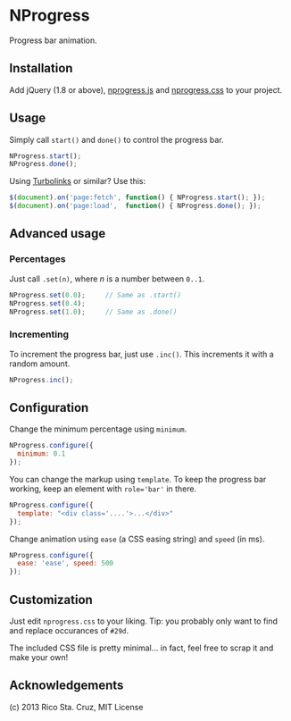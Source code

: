 NProgress
=========

Progress bar animation.

Installation
------------

Add jQuery (1.8 or above), [nprogress.js] and [nprogress.css] to your project.

Usage
-----

Simply call `start()` and `done()` to control the progress bar.

~~~ js
NProgress.start();
NProgress.done();
~~~

Using [Turbolinks] or similar? Use this:

~~~ js
$(document).on('page:fetch', function() { NProgress.start(); });
$(document).on('page:load',  function() { NProgress.done(); });
~~~

Advanced usage
--------------

### Percentages

Just call `.set(n)`, where *n* is a number between `0..1`.

~~~ js
NProgress.set(0.0);     // Same as .start()
NProgress.set(0.4);
NProgress.set(1.0);     // Same as .done()
~~~

### Incrementing

To increment the progress bar, just use `.inc()`. This increments it with a 
random amount.

~~~ js
NProgress.inc();
~~~

Configuration
-------------

Change the minimum percentage using `minimum`.

~~~ js
NProgress.configure({
  minimum: 0.1
});
~~~

You can change the markup using `template`. To keep the progress
bar working, keep an element with `role='bar'` in there.

~~~ js
NProgress.configure({
  template: "<div class='....'>...</div>"
});
~~~

Change animation using `ease` (a CSS easing string) and `speed` (in ms).

~~~ js
NProgress.configure({
  ease: 'ease', speed: 500
});
~~~

Customization
-------------

Just edit `nprogress.css` to your liking. Tip: you probably only want to find
and replace occurances of `#29d`.

The included CSS file is pretty minimal... in fact, feel free to scrap it and
make your own!

Acknowledgements
----------------

(c) 2013 Rico Sta. Cruz, MIT License

[Turbolinks]: https://github.com/rails/turbolinks
[nprogress.js]: nprogress.js
[nprogress.css]: nprogress.css


